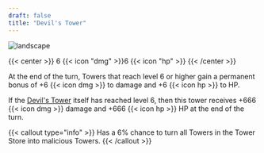 ```yaml
---
draft: false
title: "Devil's Tower"
---
```


![landscape](/images/towers/towerS_81.png)

{{< center >}}
6 {{< icon "dmg" >}}6 {{< icon "hp" >}}
{{< /center >}}

At the end of the turn, Towers that reach level 6 or higher gain a permanent bonus of +6 {{< icon dmg >}} to damage and +6 {{< icon hp >}} to HP.

If the [Devil's Tower](/towers/devil's-tower) itself has reached level 6, then this tower receives +666 {{< icon dmg >}} damage and +666 {{< icon hp >}} HP at the end of the turn.

{{< callout type="info" >}}
Has a 6% chance to turn all Towers in the Tower Store into malicious Towers.
{{< /callout >}}